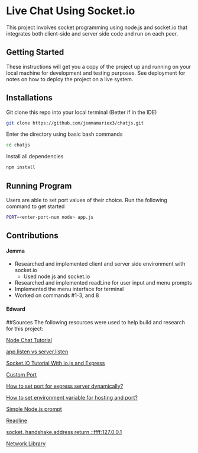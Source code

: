 # Live Chat Using Socket.io

This project involves socket programming using node.js and socket.io that integrates both client-side and server side code and run on each peer.

## Getting Started

These instructions will get you a copy of the project up and running on your local machine for development and testing purposes. See deployment for notes on how to deploy the project on a live system.

## Installations

Git clone this repo into your local terminal (Better if in the IDE)

``` bash
git clone https://github.com/jemmamariex3/chatjs.git
```

Enter the directory using basic bash commands

``` bash
cd chatjs
```

Install all dependencies

``` bash
npm install
```
## Running Program

Users are able to set port values of their choice.
Run the following command to get started

``` bash
PORT=<enter-port-num node> app.js
```

## Contributions

#### Jemma

- Researched and implemented client and server side environment with socket.io
   - Used node.js and socket.io
- Researched and implemented readLine for user input and menu prompts
- Implemented the menu interface for terminal
- Worked on commands #1-3, and 8

#### Edward


##Sources
The following resources were used to help build and research for this project:

[Node Chat Tutorial](https://itnext.io/creating-a-chat-with-node-js-from-the-scratch-707896d64593)

[app.listen vs server.listen](https://stackoverflow.com/questions/17696801/express-js-app-listen-vs-server-listen)

[Socket.IO Tutorial With io.js and Express](https://www.programwitherik.com/socket-io-tutorial-with-node-js-and-express/)

[Custom Port](https://gist.github.com/indiesquidge/7fe1d8be1b973f782c97)

[How to set port for express server dynamically?](https://stackoverflow.com/questions/42656326/how-to-set-port-for-express-server-dynamically)

[How to set environment variable for hosting and port?](https://stackoverflow.com/questions/15353724/how-to-set-environment-variable-for-hosting-and-port)

[Simple Node.js prompt](https://coderwall.com/p/v16yja/simple-node-js-prompt)

[Readline](https://gist.github.com/DTrejo/901104)

[socket. handshake.address return ::ffff:127.0.0.1](https://github.com/socketio/socket.io/issues/3337)

[Network Library](https://www.npmjs.com/package/network)

